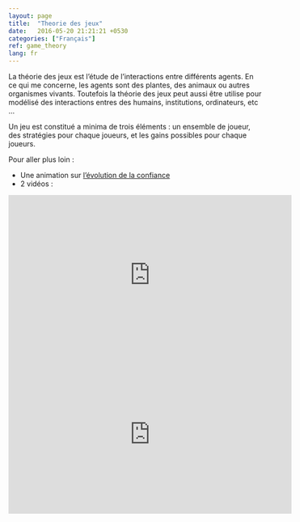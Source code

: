 ```yaml
---
layout: page
title:  "Theorie des jeux"
date:   2016-05-20 21:21:21 +0530
categories: ["Français"]
ref: game_theory
lang: fr
---
```



La théorie des jeux est l’étude de l’interactions entre différents agents. En ce qui me concerne, les agents sont des plantes, des animaux ou autres organismes vivants. Toutefois la théorie des jeux peut aussi être utilise pour modélisé des interactions entres des humains, institutions, ordinateurs, etc …

Un jeu est constitué a minima de trois éléments : un ensemble de joueur, des stratégies pour chaque joueurs, et les gains possibles pour chaque joueurs.

Pour aller plus loin :

- Une animation sur [l’évolution de la confiance](https://ncase.me/trust/)
- 2 vidéos :

<iframe width="560" height="315" src="https://www.youtube.com/embed/StRqGx9ri2I" frameborder="0" allow="accelerometer; autoplay; clipboard-write; encrypted-media; gyroscope; picture-in-picture" allowfullscreen></iframe>

<iframe width="560" height="315" src="https://www.youtube.com/embed/fBYCoPAmpr4" frameborder="0" allow="accelerometer; autoplay; clipboard-write; encrypted-media; gyroscope; picture-in-picture" allowfullscreen></iframe>

